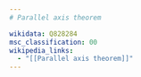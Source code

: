 ```yaml
---
# Parallel axis theorem

wikidata: Q828284
msc_classification: 00
wikipedia_links:
  - "[[Parallel axis theorem]]"
---
```

